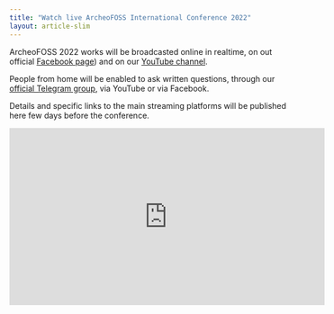 ```yaml
---
title: "Watch live ArcheoFOSS International Conference 2022"
layout: article-slim
---
```


ArcheoFOSS 2022 works will be broadcasted online in realtime, on out official [Facebook page](https://www.facebook.com/archeofoss)) and on our [YouTube channel](https://www.youtube.com/channel/UCbGrp5XfIZO2Np3FJDa3MEg).

People from home will be enabled to ask written questions, through our [official Telegram group](https://t.me/ArcheoFOSS), via YouTube or via Facebook. 

Details and specific links to the main streaming platforms will be published here few days before the conference.


<iframe width="560" height="315" src="https://www.youtube.com/embed/3XF2z0QDdeQ" title="YouTube video player" frameborder="0" allow="accelerometer; autoplay; clipboard-write; encrypted-media; gyroscope; picture-in-picture" allowfullscreen></iframe>
